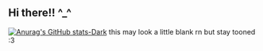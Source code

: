 ## Hi there!! ^_^

<!--
**glitchyfuzzy/glitchyfuzzy** is a ✨ _special_ ✨ repository because its `README.md` (this file) appears on your GitHub profile.

Here are some ideas to get you started:

- 🔭 I’m currently working on ...
- 🌱 I’m currently learning ...
- 👯 I’m looking to collaborate on ...
- 🤔 I’m looking for help with ...
- 💬 Ask me about ...
- 📫 How to reach me: ...
- 😄 Pronouns: ...
- ⚡ Fun fact: ...
-->
[![Anurag's GitHub stats-Dark](https://github-readme-stats.vercel.app/api/top-langs/?username=glitchyfuzzy&theme=cobalt&hide_rank=true&custom_title=fuzzystats&)](https://github.com/anuraghazra/github-readme-stats)
this may look a little blank rn but stay tooned :3
